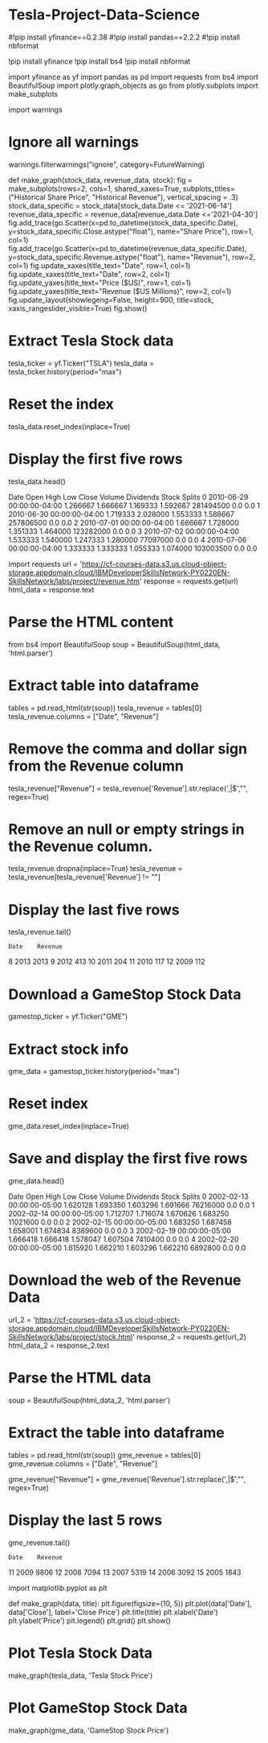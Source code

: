 # Tesla-Project-Data-Science

#!pip install yfinance==0.2.38
#!pip install pandas==2.2.2
#!pip install nbformat

!pip install yfinance
!pip install bs4
!pip install nbformat

import yfinance as yf
import pandas as pd
import requests
from bs4 import BeautifulSoup
import plotly.graph_objects as go
from plotly.subplots import make_subplots

import warnings
# Ignore all warnings
warnings.filterwarnings("ignore", category=FutureWarning)

def make_graph(stock_data, revenue_data, stock):
    fig = make_subplots(rows=2, cols=1, shared_xaxes=True, subplots_titles=("Historical Share Price", "Historical Revenue"), vertical_spacing = .3)
    stock_data_specific = stock_data[stock_data.Date <= '2021-06-14']
    revenue_data_specific = revenue_data[revenue_data.Date <='2021-04-30']
    fig.add_trace(go.Scatter(x=pd.to_datetime(stock_data_specific.Date), y=stock_data_specific.Close.astype("float"), name="Share Price"), row=1, col=1)
    fig.add_trace(go.Scatter(x=pd.to_datetime(revenue_data_specific.Date), y=stock_data_specific.Revenue.astype("float"), name="Revenue"), row=2, col=1)
    fig.update_xaxes(title_text="Date", row=1, col=1)
    fig.update_xaxes(title_text="Date", row=2, col=1)
    fig.update_yaxes(title_text="Price ($US)", row=1, col=1)
    fig.update_yaxes(title_text="Revenue ($US Millions)", row=2, col=1)
    fig.update_layout(showlegeng=False,
    height=900,
    title=stock,
    xaxis_rangeslider_visible=True)
    fig.show()

# Extract Tesla Stock data
tesla_ticker = yf.Ticker("TSLA")
tesla_data = tesla_ticker.history(period="max")

# Reset the index
tesla_data.reset_index(inplace=True)

# Display the first five rows
tesla_data.head()

Date	Open	High	Low	Close	Volume	Dividends	Stock Splits
0	2010-06-29 00:00:00-04:00	1.266667	1.666667	1.169333	1.592667	281494500	0.0	0.0
1	2010-06-30 00:00:00-04:00	1.719333	2.028000	1.553333	1.588667	257806500	0.0	0.0
2	2010-07-01 00:00:00-04:00	1.666667	1.728000	1.351333	1.464000	123282000	0.0	0.0
3	2010-07-02 00:00:00-04:00	1.533333	1.540000	1.247333	1.280000	77097000	0.0	0.0
4	2010-07-06 00:00:00-04:00	1.333333	1.333333	1.055333	1.074000	103003500	0.0	0.0


import requests
url = 'https://cf-courses-data.s3.us.cloud-object-storage.appdomain.cloud/IBMDeveloperSkillsNetwork-PY0220EN-SkillsNetwork/labs/project/revenue.htm'
response = requests.get(url)
html_data = response.text

# Parse the HTML content
from bs4 import BeautifulSoup
soup = BeautifulSoup(html_data, 'html.parser')

# Extract table into dataframe
tables = pd.read_html(str(soup))
tesla_revenue = tables[0]
tesla_revenue.columns = ["Date", "Revenue"]

# Remove the comma and dollar sign from the Revenue column
tesla_revenue["Revenue"] = tesla_revenue['Revenue'].str.replace(',|\$',"", regex=True)

# Remove an null or empty strings in the Revenue column.
tesla_revenue.dropna(inplace=True)
tesla_revenue = tesla_revenue[tesla_revenue['Revenue'] != ""]
    
# Display the last five rows
tesla_revenue.tail()

	Date	Revenue
8	2013	2013
9	2012	413
10	2011	204
11	2010	117
12	2009	112


# Download a GameStop Stock Data
gamestop_ticker = yf.Ticker("GME")

# Extract stock info
gme_data = gamestop_ticker.history(period="max")

# Reset index
gme_data.reset_index(inplace=True)

# Save and display the first five rows
gme_data.head()

Date	Open	High	Low	Close	Volume	Dividends	Stock Splits
0	2002-02-13 00:00:00-05:00	1.620128	1.693350	1.603296	1.691666	76216000	0.0	0.0
1	2002-02-14 00:00:00-05:00	1.712707	1.716074	1.670626	1.683250	11021600	0.0	0.0
2	2002-02-15 00:00:00-05:00	1.683250	1.687458	1.658001	1.674834	8389600	0.0	0.0
3	2002-02-19 00:00:00-05:00	1.666418	1.666418	1.578047	1.607504	7410400	0.0	0.0
4	2002-02-20 00:00:00-05:00	1.615920	1.662210	1.603296	1.662210	6892800	0.0	0.0


# Download the web of the Revenue Data
url_2 = 'https://cf-courses-data.s3.us.cloud-object-storage.appdomain.cloud/IBMDeveloperSkillsNetwork-PY0220EN-SkillsNetwork/labs/project/stock.html'
response_2 = requests.get(url_2)
html_data_2 = response_2.text

# Parse the HTML data
soup = BeautifulSoup(html_data_2, 'html.parser')

# Extract the table into dataframe
tables = pd.read_html(str(soup))
gme_revenue = tables[0]
gme_revenue.columns = ["Date", "Revenue"]

gme_revenue["Revenue"] = gme_revenue['Revenue'].str.replace(',|\$',"", regex=True)

# Display the last 5 rows
gme_revenue.tail()

	Date	Revenue
11	2009	8806
12	2008	7094
13	2007	5319
14	2006	3092
15	2005	1843


import matplotlib.pyplot as plt

def make_graph(data, title):
    plt.figure(figsize=(10, 5))
    plt.plot(data['Date'], data['Close'], label='Close Price')
    plt.title(title)
    plt.xlabel('Date')
    plt.ylabel('Price')
    plt.legend()
    plt.grid()
    plt.show()

# Plot Tesla Stock Data
make_graph(tesla_data, 'Tesla Stock Price')

# Plot GameStop Stock Data
make_graph(gme_data, 'GameStop Stock Price')


